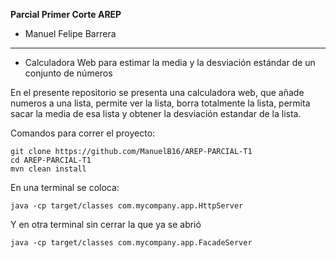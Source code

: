 **Parcial Primer Corte AREP**

* Manuel Felipe Barrera
---
* Calculadora Web para estimar la media y la desviación estándar de un conjunto de números

En el presente repositorio se presenta una calculadora web, que añade numeros a una lista, permite ver la lista, borra totalmente la lista, permita sacar la media de esa lista y obtener la desviación estandar de la lista.

Comandos para correr el proyecto:

```
git clone https://github.com/ManuelB16/AREP-PARCIAL-T1
cd AREP-PARCIAL-T1
mvn clean install
```

En una terminal se coloca:

```
java -cp target/classes com.mycompany.app.HttpServer
```

Y en otra terminal sin cerrar la que ya se abrió

```
java -cp target/classes com.mycompany.app.FacadeServer
```
